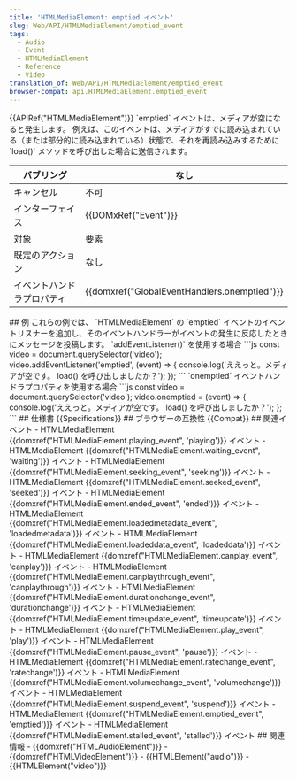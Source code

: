 ```yaml
---
title: 'HTMLMediaElement: emptied イベント'
slug: Web/API/HTMLMediaElement/emptied_event
tags:
  - Audio
  - Event
  - HTMLMediaElement
  - Reference
  - Video
translation_of: Web/API/HTMLMediaElement/emptied_event
browser-compat: api.HTMLMediaElement.emptied_event
---
```

{{APIRef("HTMLMediaElement")}}
\`emptied\` イベントは、メディアが空になると発生します。 例えば、このイベントは、メディアがすでに読み込まれている（または部分的に読み込まれている）状態で、それを再読み込みするために \`load()\` メソッドを呼び出した場合に送信されます。

| バブリング                 | なし                                                         |
| -------------------------- | ------------------------------------------------------------ |
| キャンセル                 | 不可                                                         |
| インターフェイス           | {{DOMxRef("Event")}}                                 |
| 対象                       | 要素                                                         |
| 既定のアクション           | なし                                                         |
| イベントハンドラプロパティ | {{domxref("GlobalEventHandlers.onemptied")}} |

\## 例
これらの例では、 \`HTMLMediaElement\` の \`emptied\` イベントのイベントリスナーを追加し、そのイベントハンドラーがイベントの発生に反応したときにメッセージを投稿します。
\`addEventListener()\` を使用する場合
\`\`\`js
const video = document.querySelector('video');
video.addEventListener('emptied', (event) => {
console.log('ええっと。メディアが空です。 load() を呼び出しましたか？');
});
\`\`\`
\`onemptied\` イベントハンドラプロパティを使用する場合
\`\`\`js
const video = document.querySelector('video');
video.onemptied = (event) => {
console.log('ええっと。メディアが空です。 load() を呼び出しましたか？');
};
\`\`\`
\## 仕様書
{{Specifications}}
\## ブラウザーの互換性
{{Compat}}
\## 関連イベント
\- HTMLMediaElement {{domxref("HTMLMediaElement.playing_event", 'playing')}} イベント
\- HTMLMediaElement {{domxref("HTMLMediaElement.waiting_event", 'waiting')}} イベント
\- HTMLMediaElement {{domxref("HTMLMediaElement.seeking_event", 'seeking')}} イベント
\- HTMLMediaElement {{domxref("HTMLMediaElement.seeked_event", 'seeked')}} イベント
\- HTMLMediaElement {{domxref("HTMLMediaElement.ended_event", 'ended')}} イベント
\- HTMLMediaElement {{domxref("HTMLMediaElement.loadedmetadata_event", 'loadedmetadata')}} イベント
\- HTMLMediaElement {{domxref("HTMLMediaElement.loadeddata_event", 'loadeddata')}} イベント
\- HTMLMediaElement {{domxref("HTMLMediaElement.canplay_event", 'canplay')}} イベント
\- HTMLMediaElement {{domxref("HTMLMediaElement.canplaythrough_event", 'canplaythrough')}} イベント
\- HTMLMediaElement {{domxref("HTMLMediaElement.durationchange_event", 'durationchange')}} イベント
\- HTMLMediaElement {{domxref("HTMLMediaElement.timeupdate_event", 'timeupdate')}} イベント
\- HTMLMediaElement {{domxref("HTMLMediaElement.play_event", 'play')}} イベント
\- HTMLMediaElement {{domxref("HTMLMediaElement.pause_event", 'pause')}} イベント
\- HTMLMediaElement {{domxref("HTMLMediaElement.ratechange_event", 'ratechange')}} イベント
\- HTMLMediaElement {{domxref("HTMLMediaElement.volumechange_event", 'volumechange')}} イベント
\- HTMLMediaElement {{domxref("HTMLMediaElement.suspend_event", 'suspend')}} イベント
\- HTMLMediaElement {{domxref("HTMLMediaElement.emptied_event", 'emptied')}} イベント
\- HTMLMediaElement {{domxref("HTMLMediaElement.stalled_event", 'stalled')}} イベント
\## 関連情報
\- {{domxref("HTMLAudioElement")}}
\- {{domxref("HTMLVideoElement")}}
\- {{HTMLElement("audio")}}
\- {{HTMLElement("video")}}
